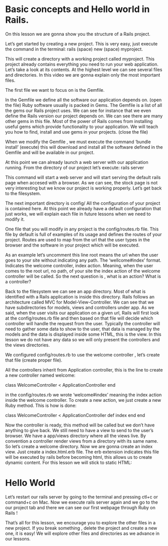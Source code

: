 # Basic concepts and Hello world in Rails.

On this lesson we are gonna show you the structure of a Rails project.

Let’s get started by creating a new project. This is very easy, just
execute the command in the terminal:
rails (space) new (space) myproject.

This will create a directory with a working project called myproject.
This project already contains everything you need to run your web
application.
Let’s take a look at its contents.
At the highest level we can see several files and directories. In this
video we are gonna explain only the most important files.

The first file we want to focus on is the Gemfile.

In the Gemfile we define all the software our application depends on.
(open the file) Ruby software usually is packed in Gems. The Gemfile is
a list of all the gems our Rails project uses.
We can see for instance that we even define the Rails version our
project depends on.
We can see there are many other gems in this file. Most of the power of
Rails comes from installing useful gems which provide functionality to
your application. We will teach you how to find, install and use gems in
your projects. (close the file)

When we modify the Gemfile , we must execute the command ‘bundle
install’ (execute) this will download and install all the software
defined in the Gemfile and will be available in our project.

At this point we can already launch a web server with our application
running. From the directory of our project let’s execute:
rails server

This command will start a web server and will start serving the default
rails page when accesed with a browser.
As we can see, the stock page is not very interesting but we know our
project is working properly.  Let’s get back to the filesystem.

The next important directory is config/  All the configuration of your
project is contained here. At this point we already have a default
configuration that just works, we will explain each file in future
lessons when we need to modify it.

One file that you will modify in any project is the config/routes.rb
file. This file by default is full of examples of its usage and defines
the routes of your project. Routes are used to map from the url that the
user types in the browser and the software in your project which will be
executed.

As an example let’s uncomment this line
root means the url when the user goes to your site without indicating
any path. The ‘wellcome#index’ format. Indicates the welcome controller,
index action. Meaning, when the user comes to the root url, no path, of
your site the index action of the welcome controller will be called.
So the next question is , what is an action? What is a controller?

Back to the filesystem we can see an app directory.  Most of what is
identified with a Rails application is inside this directory.
Rails follows an architecture called MVC for Model-View-Controller. We
can see that we have subdirectories for models, views and controllers
under app.
As we said, when the user visits our application on a given url, Rails
will first look at the config/routes.rb file and then based on that file
will  decide which controller will handle the request from the user.
Typically the controller will need to gather some data to show to the
user, that data is managed by the models and the data is displayed
inside some HTML, this is the view.
In this lesson we do not have any data so we will only present the
controllers and the views directories.

We configured config/routes.rb to use the welcome controller , let’s
create that file (create proper file).

All the controllers inherit from Application controller, this is the
line to create a new controller named welcome:

class WelcomeController < ApplicationController
end


in the config/routes.rb we wrote ‘welcome#index’ meaning the index
action inside the welcome controller.
To create a new action, we just create a new Ruby method. This is how is
done:

class WelcomeController < ApplicationController
def index
end
end


Now the controller is ready, this method will be called but we don’t
have anything to give back. We still need to have a view to send to the
user’s browser.
We have a app/views directory where all the views live. By convention a
controller render views from a directory with its same name. So let’s
create a welcome directory.
Now we are gonna create an index view. Just create a index.html.erb
file. The erb extension indicates this file will be executed by rails
before becoming html, this allows us to create dynamic content. For this
lesson we will stick to static HTML:
<h1> Hello World </h1>

Let’s restart our rails server by going to the terminal and pressing
ctl+c or command+c on Mac. Now we execute rails server again and we go
to the our project tab and there we can see our first webpage through
Ruby on Rails !


That’s all for this lesson, we encourage you to explore the other files
in a new project. If you break something , delete the project and create
a new one, it is easy!
We will explore other files and directories as we advance in our
lessons.
